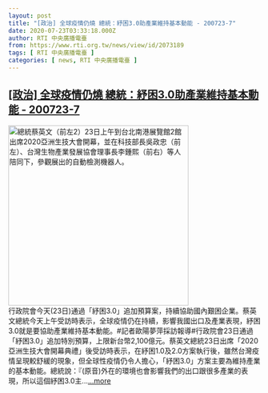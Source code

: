 ```yaml
---
layout: post
title: "[政治] 全球疫情仍燒 總統：紓困3.0助產業維持基本動能 - 200723-7"
date: 2020-07-23T03:33:18.000Z
author: RTI 中央廣播電臺
from: https://www.rti.org.tw/news/view/id/2073189
tags: [ RTI 中央廣播電臺 ]
categories: [ news, RTI 中央廣播電臺 ]
---
```

<!--1595475198000-->
[[政治] 全球疫情仍燒 總統：紓困3.0助產業維持基本動能 - 200723-7](https://www.rti.org.tw/news/view/id/2073189)
------

<div>
<img src="https://static.rti.org.tw/assets/thumbnails/2020/07/23/20200723000019M.jpg" width="360" alt="總統蔡英文（前左2）23日上午到台北南港展覽館2館出席2020亞洲生技大會開幕，並在科技部長吳政忠（前左）、台灣生物產業發展協會理事長李鍾熙（前右）等人陪同下，參觀展出的自動檢測機器人。" title="總統蔡英文（前左2）23日上午到台北南港展覽館2館出席2020亞洲生技大會開幕，並在科技部長吳政忠（前左）、台灣生物產業發展協會理事長李鍾熙（前右）等人陪同下，參觀展出的自動檢測機器人。"><br>行政院會今天(23日)通過「紓困3.0」追加預算案，持續協助國內艱困企業。蔡英文總統今天上午受訪時表示，全球疫情仍在持續，影響我國出口及產業表現，紓困3.0就是要協助產業維持基本動能。#記者歐陽夢萍採訪報導#行政院會23日通過「紓困3.0」追加特別預算，上限新台幣2,100億元。蔡英文總統23日出席「2020亞洲生技大會開幕典禮」後受訪時表示，在紓困1.0及2.0方案執行後，雖然台灣疫情呈現較舒緩的現象，但全球性疫情仍令人擔心，「紓困3.0」方案主要為維持產業的基本動能。總統說：『(原音)外在的環境也會影響我們的出口跟很多產業的表現，所以這個紓困3.0主...<a target="_blank" href="https://www.rti.org.tw/news/view/id/2073189">...more</a>
</div>
